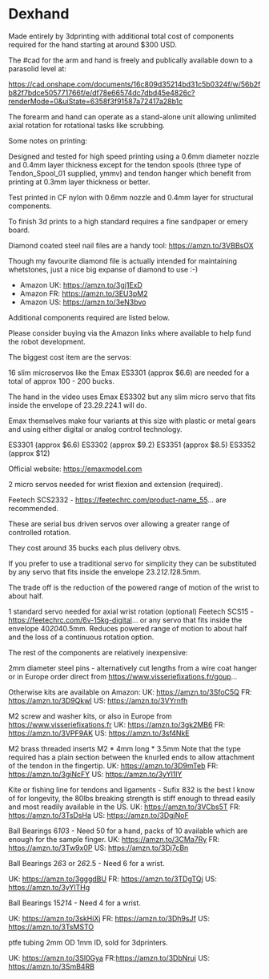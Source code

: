 # Dexhand

Made entirely by 3dprinting with additional total cost of components required for the hand starting at around $300 USD.

The #cad for the arm and hand is freely and publically available down to a parasolid level at:

https://cad.onshape.com/documents/16c809d35214bd31c5b0324f/w/56b2fb82f7bdce505771766f/e/df78e66574dc7dbd45e4826c?renderMode=0&uiState=6358f3f91587a72417a28b1c

The forearm and hand can operate as a stand-alone unit allowing unlimited axial rotation for rotational tasks like scrubbing.

Some notes on printing:

Designed and tested for high speed printing using a 0.6mm diameter nozzle and 0.4mm layer thickness except for the tendon spools (three type of Tendon_Spool_01 supplied, ymmv) and tendon hanger which benefit from printing at 0.3mm layer thickness or better.

Test printed in CF nylon with 0.6mm nozzle and 0.4mm layer for structural components. 

To finish 3d prints to a high standard requires a fine sandpaper or emery board.

Diamond coated steel nail files are a handy tool: https://amzn.to/3VBBsOX

Though my favourite diamond file is actually intended for maintaining whetstones, just a nice big expanse of diamond to use :-)

- Amazon UK: https://amzn.to/3gj1ExD
- Amazon FR: https://amzn.to/3EU3pM2
- Amazon US: https://amzn.to/3eN3bvo

Additional components required are listed below.

Please consider buying via the Amazon links where available to help fund the robot development.

The biggest cost item are the servos:

16 slim microservos like the Emax ES3301 (approx $6.6) are needed for a total of approx 100 - 200 bucks.

The hand in the video uses Emax ES3302 but any slim micro servo that fits inside the envelope of 23.2*9.2*24.1 will do.

Emax themselves make four variants at this size with plastic or metal gears and using either digital or analog control technology.

ES3301 (approx $6.6)
ES3302 (approx $9.2)
ES3351  (approx $8.5)
ES3352 (approx $12)

Official website: https://emaxmodel.com

2 micro servos needed for wrist flexion and extension (required).

Feetech SCS2332 - https://feetechrc.com/product-name_55... are recommended.

These are serial bus driven servos over allowing a greater range of controlled rotation.

They cost around 35 bucks each plus delivery obvs.

If you prefer to use a traditional servo for simplicity they can be substituted by any servo that fits inside the envelope 23.2*12.1*28.5mm.

The trade off is the reduction of the powered range of motion of the wrist to about half.

1 standard servo needed for axial wrist rotation (optional)
Feetech SCS15 - https://feetechrc.com/6v-15kg-digital... or any servo that fits inside the envelope 40*20*40.5mm. Reduces powered range of motion to about half and the loss of a continuous rotation option.

The rest of the components are relatively inexpensive:

2mm diameter steel pins - alternatively cut lengths from a wire coat hanger or in Europe order direct from https://www.visseriefixations.fr/goup...

Otherwise kits are available on Amazon:
UK: https://amzn.to/3SfoC5Q
FR: https://amzn.to/3D9QkwI
US: https://amzn.to/3VYrnfh

M2 screw and washer kits, or also in Europe from https://www.visseriefixations.fr
UK: https://amzn.to/3gk2MB6
FR: https://amzn.to/3VPF9AK
US: https://amzn.to/3sf4NkE

M2 brass threaded inserts M2 * 4mm long * 3.5mm
Note that the type required has a plain section between the knurled ends to allow attachment of the tendon in the fingertip.
UK: https://amzn.to/3D9mTeb
FR: https://amzn.to/3giNcFY
US: https://amzn.to/3yYl1lY

Kite or fishing line for tendons and ligaments - Sufix 832 is the best I know of for longevity, the 80lbs breaking strength is stiff enough to thread easily and most readily available in the US.
UK: https://amzn.to/3VCbs5T
FR: https://amzn.to/3TsDsHa
US: https://amzn.to/3DgjNoF

Ball Bearings 6*10*3 - Need 50 for a hand, packs of 10 available which are enough for the sample finger.
UK: https://amzn.to/3CMa7Ry
FR: https://amzn.to/3Tw9x0P
US: https://amzn.to/3Dj7cBn

Ball Bearings 2*6*3 or 2*6*2.5 - Need 6 for a wrist.

UK: https://amzn.to/3gggdBU
FR: https://amzn.to/3TDgTQj
US: https://amzn.to/3yYlTHg

Ball Bearings 15*21*4 - Need 4 for a wrist.

UK: https://amzn.to/3skHiXj
FR: https://amzn.to/3Dh9sJf
US: https://amzn.to/3TsMSTO

ptfe tubing 2mm OD 1mm ID, sold for 3dprinters.

UK: https://amzn.to/3Sl0Gya
FR:https://amzn.to/3DbNruj
US: https://amzn.to/3SmB4RB
